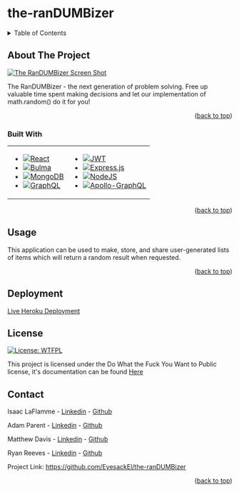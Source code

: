 # the-ranDUMBizer

<details>
  <summary>Table of Contents</summary>
  <ol>
    <li>
      <a href="#about-the-project">About The Project</a>
      <ul>
        <li><a href="#built-with">Built With</a></li>
      </ul>
    </li>
    <li><a href="#usage">Usage</a></li>
    <li><a href="#deployment">Deployed Application</a></li>
    <li><a href="#license">License</a></li>
    <li><a href="#contact">Contact</a></li>
  </ol>
</details>

## About The Project

[![The RanDUMBizer Screen Shot][product-screenshot]](https://the-randumbizer.herokuapp.com/)

 The RanDUMBizer - the next generation of problem solving. Free up valuable time spent making decisions and let our implementation of
 math.random() do it for you!

<p align="right">(<a href="#the-ranDUMBizer">back to top</a>)</p>

### Built With

<table>

<tr>
<td>

- [![React][React.js]][React-url]
- [![Bulma](https://img.shields.io/badge/bulma-00D0B1?style=for-the-badge&logo=bulma&logoColor=white)](https://bulma.io/)
- [![MongoDB](https://img.shields.io/badge/MongoDB-%234ea94b.svg?style=for-the-badge&logo=mongodb&logoColor=white)](https://www.mongodb.com/)
- [![GraphQL](https://img.shields.io/badge/-GraphQL-E10098?style=for-the-badge&logo=graphql&logoColor=white)](https://graphql.org/)

</td>
<td>

- [![JWT](https://img.shields.io/badge/JWT-black?style=for-the-badge&logo=JSON%20web%20tokens)](https://jwt.io/)
- [![Express.js](https://img.shields.io/badge/express.js-%23404d59.svg?style=for-the-badge&logo=express&logoColor=%2361DAFB)](https://expressjs.com/)
- [![NodeJS](https://img.shields.io/badge/node.js-6DA55F?style=for-the-badge&logo=node.js&logoColor=white)](https://nodejs.org/)
- [![Apollo-GraphQL](https://img.shields.io/badge/-ApolloGraphQL-311C87?style=for-the-badge&logo=apollo-graphql)](https://www.apollographql.com/)

</td>
</tr>
</table>




<p align="right">(<a href="#the-ranDUMBizer">back to top</a>)</p>

## Usage

This application can be used to make, store, and share user-generated lists of items which will return a random result when requested.

<p align="right">(<a href="#readme-top">back to top</a>)</p>

## Deployment

[Live Heroku Deployment](https://the-randumbizer.herokuapp.com/)

## License

[![License: WTFPL](https://img.shields.io/badge/License-WTFPL-brightgreen.svg)](http://www.wtfpl.net/about/)

This project is licensed under the Do What the Fuck You Want to Public license, it's documentation can be found [Here](http://www.wtfpl.net/about/)

## Contact

Isaac LaFlamme - [Linkedin](https://www.linkedin.com/in/isaac-laflamme-12321a234/) - [Github](https://github.com/EyesackEl)

Adam Parent - [Linkedin](https://www.linkedin.com/in/adam-r-parent) - [Github](https://github.com/arparent)

Matthew Davis - [Linkedin](#Contact) - [Github](https://github.com/MaDCodingPower)

Ryan Reeves - [Linkedin](https://www.linkedin.com/in/rreevesdev/) - [Github](https://github.com/rreeves1996)

Project Link: https://github.com/EyesackEl/the-ranDUMBizer

<p align="right">(<a href="#readme-top">back to top</a>)</p>

[product-screenshot]: https://user-images.githubusercontent.com/101996599/190882799-7a2fe394-a9f8-4b7d-9689-a87c3860a49e.JPG
[React.js]: https://img.shields.io/badge/React-20232A?style=for-the-badge&logo=react&logoColor=61DAFB
[React-url]: https://reactjs.org/






